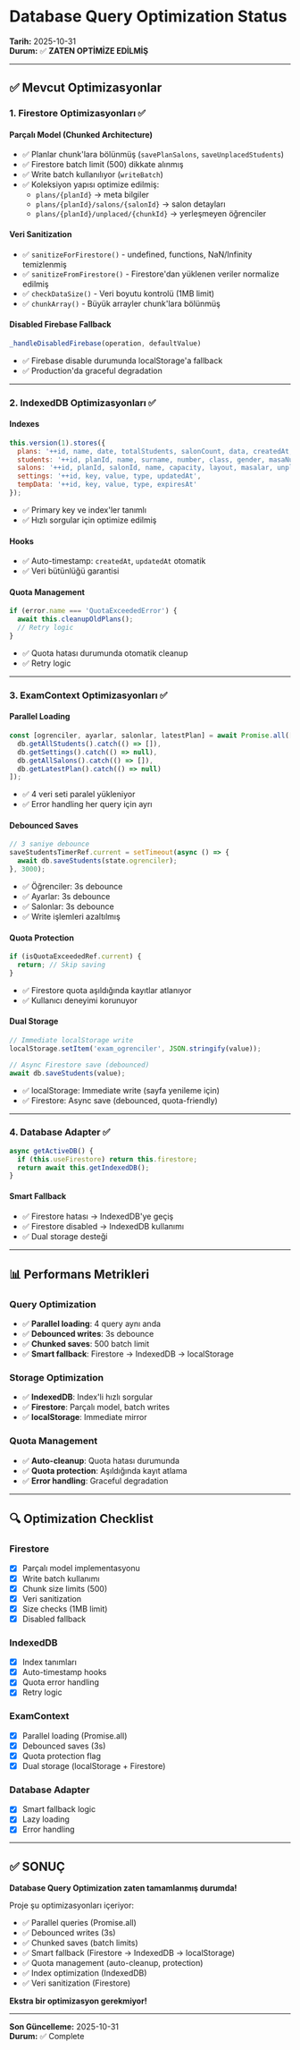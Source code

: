 # Database Query Optimization Status

**Tarih:** 2025-10-31  
**Durum:** ✅ **ZATEN OPTİMİZE EDİLMİŞ**

---

## ✅ Mevcut Optimizasyonlar

### 1. **Firestore Optimizasyonları** ✅

#### Parçalı Model (Chunked Architecture)
- ✅ Planlar chunk'lara bölünmüş (`savePlanSalons`, `saveUnplacedStudents`)
- ✅ Firestore batch limit (500) dikkate alınmış
- ✅ Write batch kullanılıyor (`writeBatch`)
- ✅ Koleksiyon yapısı optimize edilmiş:
  - `plans/{planId}` → meta bilgiler
  - `plans/{planId}/salons/{salonId}` → salon detayları
  - `plans/{planId}/unplaced/{chunkId}` → yerleşmeyen öğrenciler

#### Veri Sanitization
- ✅ `sanitizeForFirestore()` - undefined, functions, NaN/Infinity temizlenmiş
- ✅ `sanitizeFromFirestore()` - Firestore'dan yüklenen veriler normalize edilmiş
- ✅ `checkDataSize()` - Veri boyutu kontrolü (1MB limit)
- ✅ `chunkArray()` - Büyük arrayler chunk'lara bölünmüş

#### Disabled Firebase Fallback
```javascript
_handleDisabledFirebase(operation, defaultValue)
```
- ✅ Firebase disable durumunda localStorage'a fallback
- ✅ Production'da graceful degradation

---

### 2. **IndexedDB Optimizasyonları** ✅

#### Indexes
```javascript
this.version(1).stores({
  plans: '++id, name, date, totalStudents, salonCount, data, createdAt, updatedAt',
  students: '++id, planId, name, surname, number, class, gender, masaNumarasi, salonId, isPlaced',
  salons: '++id, planId, salonId, name, capacity, layout, masalar, unplacedStudents',
  settings: '++id, key, value, type, updatedAt',
  tempData: '++id, key, value, type, expiresAt'
});
```
- ✅ Primary key ve index'ler tanımlı
- ✅ Hızlı sorgular için optimize edilmiş

#### Hooks
- ✅ Auto-timestamp: `createdAt`, `updatedAt` otomatik
- ✅ Veri bütünlüğü garantisi

#### Quota Management
```javascript
if (error.name === 'QuotaExceededError') {
  await this.cleanupOldPlans();
  // Retry logic
}
```
- ✅ Quota hatası durumunda otomatik cleanup
- ✅ Retry logic

---

### 3. **ExamContext Optimizasyonları** ✅

#### Parallel Loading
```javascript
const [ogrenciler, ayarlar, salonlar, latestPlan] = await Promise.all([
  db.getAllStudents().catch(() => []),
  db.getSettings().catch(() => null),
  db.getAllSalons().catch(() => []),
  db.getLatestPlan().catch(() => null)
]);
```
- ✅ 4 veri seti paralel yükleniyor
- ✅ Error handling her query için ayrı

#### Debounced Saves
```javascript
// 3 saniye debounce
saveStudentsTimerRef.current = setTimeout(async () => {
  await db.saveStudents(state.ogrenciler);
}, 3000);
```
- ✅ Öğrenciler: 3s debounce
- ✅ Ayarlar: 3s debounce
- ✅ Salonlar: 3s debounce
- ✅ Write işlemleri azaltılmış

#### Quota Protection
```javascript
if (isQuotaExceededRef.current) {
  return; // Skip saving
}
```
- ✅ Firestore quota aşıldığında kayıtlar atlanıyor
- ✅ Kullanıcı deneyimi korunuyor

#### Dual Storage
```javascript
// Immediate localStorage write
localStorage.setItem('exam_ogrenciler', JSON.stringify(value));

// Async Firestore save (debounced)
await db.saveStudents(value);
```
- ✅ localStorage: Immediate write (sayfa yenileme için)
- ✅ Firestore: Async save (debounced, quota-friendly)

---

### 4. **Database Adapter** ✅

```javascript
async getActiveDB() {
  if (this.useFirestore) return this.firestore;
  return await this.getIndexedDB();
}
```

#### Smart Fallback
- ✅ Firestore hatası → IndexedDB'ye geçiş
- ✅ Firestore disabled → IndexedDB kullanımı
- ✅ Dual storage desteği

---

## 📊 Performans Metrikleri

### Query Optimization
- ✅ **Parallel loading**: 4 query aynı anda
- ✅ **Debounced writes**: 3s debounce
- ✅ **Chunked saves**: 500 batch limit
- ✅ **Smart fallback**: Firestore → IndexedDB → localStorage

### Storage Optimization
- ✅ **IndexedDB**: Index'li hızlı sorgular
- ✅ **Firestore**: Parçalı model, batch writes
- ✅ **localStorage**: Immediate mirror

### Quota Management
- ✅ **Auto-cleanup**: Quota hatası durumunda
- ✅ **Quota protection**: Aşıldığında kayıt atlama
- ✅ **Error handling**: Graceful degradation

---

## 🔍 Optimization Checklist

### Firestore
- [x] Parçalı model implementasyonu
- [x] Write batch kullanımı
- [x] Chunk size limits (500)
- [x] Veri sanitization
- [x] Size checks (1MB limit)
- [x] Disabled fallback

### IndexedDB
- [x] Index tanımları
- [x] Auto-timestamp hooks
- [x] Quota error handling
- [x] Retry logic

### ExamContext
- [x] Parallel loading (Promise.all)
- [x] Debounced saves (3s)
- [x] Quota protection flag
- [x] Dual storage (localStorage + Firestore)

### Database Adapter
- [x] Smart fallback logic
- [x] Lazy loading
- [x] Error handling

---

## ✅ SONUÇ

**Database Query Optimization zaten tamamlanmış durumda!**

Proje şu optimizasyonları içeriyor:
- ✅ Parallel queries (Promise.all)
- ✅ Debounced writes (3s)
- ✅ Chunked saves (batch limits)
- ✅ Smart fallback (Firestore → IndexedDB → localStorage)
- ✅ Quota management (auto-cleanup, protection)
- ✅ Index optimization (IndexedDB)
- ✅ Veri sanitization (Firestore)

**Ekstra bir optimizasyon gerekmiyor!**

---

**Son Güncelleme:** 2025-10-31  
**Durum:** ✅ Complete

